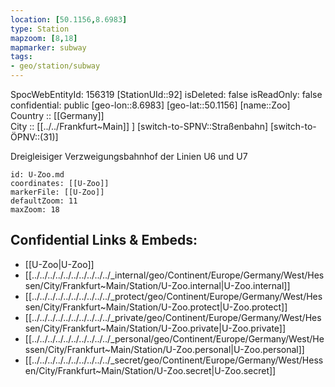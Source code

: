 ```yaml
---
location: [50.1156,8.6983] 
type: Station 
mapzoom: [8,18] 
mapmarker: subway 
tags:
- geo/station/subway
---
```

SpocWebEntityId: 156319
[StationUId::92] 
isDeleted: false
isReadOnly: false
confidential: public
[geo-lon::8.6983] 
[geo-lat::50.1156] 
[name::Zoo] 
Country :: [[Germany]]  
City :: [[../../Frankfurt~Main]] ] 
[switch-to-SPNV::Straßenbahn] 
[switch-to-ÖPNV::(31)] 

Dreigleisiger Verzweigungsbahnhof der Linien U6 und U7

```leaflet
id: U-Zoo.md
coordinates: [[U-Zoo]] 
markerFile: [[U-Zoo]] 
defaultZoom: 11 
maxZoom: 18
```


## Confidential Links & Embeds: 
- [[U-Zoo|U-Zoo]] 
- [[../../../../../../../../../../_internal/geo/Continent/Europe/Germany/West/Hessen/City/Frankfurt~Main/Station/U-Zoo.internal|U-Zoo.internal]] 
- [[../../../../../../../../../../_protect/geo/Continent/Europe/Germany/West/Hessen/City/Frankfurt~Main/Station/U-Zoo.protect|U-Zoo.protect]] 
- [[../../../../../../../../../../_private/geo/Continent/Europe/Germany/West/Hessen/City/Frankfurt~Main/Station/U-Zoo.private|U-Zoo.private]] 
- [[../../../../../../../../../../_personal/geo/Continent/Europe/Germany/West/Hessen/City/Frankfurt~Main/Station/U-Zoo.personal|U-Zoo.personal]] 
- [[../../../../../../../../../../_secret/geo/Continent/Europe/Germany/West/Hessen/City/Frankfurt~Main/Station/U-Zoo.secret|U-Zoo.secret]] 
